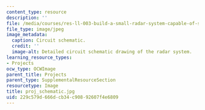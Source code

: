 ```yaml
---
content_type: resource
description: ''
file: /media/courses/res-ll-003-build-a-small-radar-system-capable-of-sensing-range-doppler-and-synthetic-aperture-radar-imaging-january-iap-2011/229c579d666dcb34c90892607f4e6809_proj_schematic.jpg
file_type: image/jpeg
image_metadata:
  caption: Circuit schematic.
  credit: ''
  image-alt: Detailed circuit schematic drawing of the radar system.
learning_resource_types:
- Projects
ocw_type: OCWImage
parent_title: Projects
parent_type: SupplementalResourceSection
resourcetype: Image
title: proj_schematic.jpg
uid: 229c579d-666d-cb34-c908-92607f4e6809
---
```

